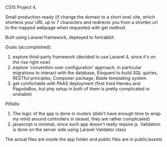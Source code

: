 CS15 Project 4.

Small production-ready (if change the domain to a short one) site, which 
shortens your URL up to 7 characters and redirects you from a shorten url to 
the mapped webpage when requested with get method.

Built using Laravel framework, deployed to fortrabbit.

Goals (accomplished):
1. explore third-party framework (decided to use Laravel 4, since it's on the
   rise right now)
2. explore 'convention over configuration' approach, in particular migrations
   to interact with the database, Eloquent to build SQL quiries, RESTful
   principles, Composer package, Blade templating system
3. get comfortable with PAAS deployment (first tried Heroku and PagodaBox, but
   php setup in both of them is pretty complicated or unstable)

Pitfalls:
1. The logic of the app is done in routers (didn't have enough time to wrap my
   mind around controllers in laravel, they are rather complicated)
2. javascript is minimal, since such app doesn't really require js. Validation
   is done on the server side using Laravel Validator class

The actual files are inside the app folder and public files are in
public/assets

